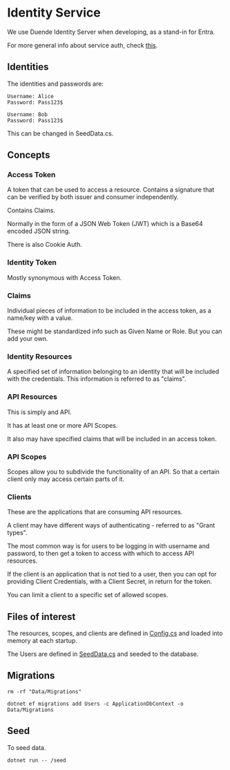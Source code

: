 # Identity Service

We use Duende Identity Server when developing, as a stand-in for Entra.

For more general info about service auth, check [this](/docs/service-auth.md).

## Identities

The identities and passwords are:

```
Username: Alice
Password: Pass123$

Username: Bob
Password: Pass123$
``````

This can be changed in SeedData.cs.

## Concepts

### Access Token

A token that can be used to access a resource. Contains a signature that can be verified by both issuer and consumer independently.

Contains Claims.

Normally in the form of a JSON Web Token (JWT) which is a Base64 encoded JSON string.

There is also Cookie Auth.

### Identity Token

Mostly synonymous with Access Token.

### Claims

Individual pieces of information to be included in the access token, as a name/key with a value.

These might be standardized info such as Given Name or Role. But you can add your own.

### Identity Resources

A specified set of information belonging to an identity that will be included with the credentials. This information is referred to as "claims".

### API Resources

This is simply and API.

It has at least one or more API Scopes.

It also may have specified claims that will be included in an access token.

### API Scopes

Scopes allow you to subdivide the functionality of an API. So that a certain client only may access certain parts of it.

### Clients

These are the applications that are consuming API resources.

A client may have different ways of authenticating - referred to as "Grant types".

The most common way is for users to be logging in with username and password, to then get a token to access with which to access API resources.

If the client is an application that is not tied to a user, then you can opt for providing Client Credentials, with a Client Secret, in return for the token.

You can limit a client to a specific set of allowed scopes.

## Files of interest

The resources, scopes, and clients are defined in [Config.cs](src/IdentityService/Config.cs) and loaded into memory at each startup.


The Users are defined in [SeedData.cs](src/IdentityService/SeedData.cs) and seeded to the database.


## Migrations

```
rm -rf "Data/Migrations"

dotnet ef migrations add Users -c ApplicationDbContext -o Data/Migrations
```

## Seed

To seed data.

```
dotnet run -- /seed
```